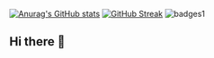[![Anurag's GitHub stats](https://github-readme-stats.vercel.app/api?chuhanlin=anuraghazra)](https://github.com/anuraghazra/github-readme-stats&show_icons=true&theme=radical)
[![GitHub Streak](https://github-readme-streak-stats.herokuapp.com/?user=chuhanlin)](https://git.io/streak-stats)
![badges1](https://dev-to-uploads.s3.amazonaws.com/uploads/articles/6n8fc8zw8pawxveffitx.png)

## Hi there 👋

<!--
**chuhanlin/chuhanlin** is a ✨ _special_ ✨ repository because its `README.md` (this file) appears on your GitHub profile.

Here are some ideas to get you started:

- 🔭 I’m currently working on ...
- 🌱 I’m currently learning ...
- 👯 I’m looking to collaborate on ...
- 🤔 I’m looking for help with ...
- 💬 Ask me about ...
- 📫 How to reach me: ...
- 😄 Pronouns: ...
- ⚡ Fun fact: ...
-->
